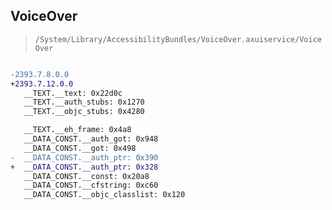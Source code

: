 ## VoiceOver

> `/System/Library/AccessibilityBundles/VoiceOver.axuiservice/VoiceOver`

```diff

-2393.7.8.0.0
+2393.7.12.0.0
   __TEXT.__text: 0x22d0c
   __TEXT.__auth_stubs: 0x1270
   __TEXT.__objc_stubs: 0x4280

   __TEXT.__eh_frame: 0x4a8
   __DATA_CONST.__auth_got: 0x948
   __DATA_CONST.__got: 0x498
-  __DATA_CONST.__auth_ptr: 0x390
+  __DATA_CONST.__auth_ptr: 0x328
   __DATA_CONST.__const: 0x20a8
   __DATA_CONST.__cfstring: 0xc60
   __DATA_CONST.__objc_classlist: 0x120

```
